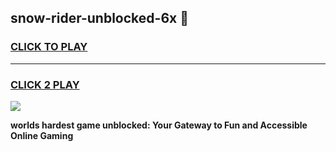 
## snow-rider-unblocked-6x 👋
<h3>
<a href="https://premium.freeplayer.one?title=snow-rider-unblocked-6x&ref=14F">CLICK TO PLAY</a></h3>
<hr>

<h3>
<a href="https://premium.freeplayer.one?title=snow-rider-unblocked-6x&ref=14F">CLICK 2 PLAY</a>
  
</h3>

<a href="https://premium.freeplayer.one?title=snow-rider-unblocked-6x&ref=12F/"><img src="https://clearcache.store/games.png"></a>


**worlds hardest game unblocked: Your Gateway to Fun and Accessible Online Gaming**
